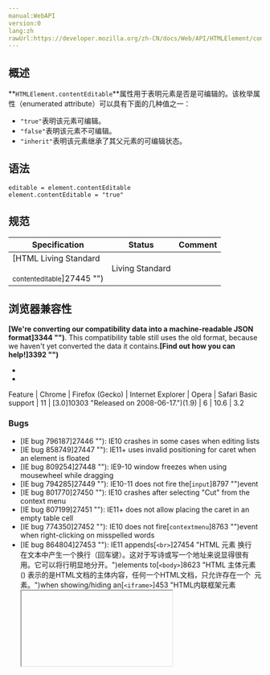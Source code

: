 ```yaml
---
manual:WebAPI
version:0
lang:zh
rawUrl:https://developer.mozilla.org/zh-CN/docs/Web/API/HTMLElement/contentEditable
---
```







## 概述<a name="Summary"></a>


**`HTMLElement.contentEditable`**属性用于表明元素是否是可编辑的。该枚举属性（enumerated attribute）可以具有下面的几种值之一：


* `"true"`表明该元素可编辑。
* `"false"`表明该元素不可编辑。
* `"inherit"`表明该元素继承了其父元素的可编辑状态。

## 语法<a name="Syntax"></a>

```
editable = element.contentEditable
element.contentEditable = "true"

```

## 规范<a name="Notes"></a>

Specification | Status | Comment 
 ---  |  ---  |  ---  | 
[HTML Living Standard<br></br><small>contenteditable</small>]27445 "") | Living Standard | <br></br> 


## 浏览器兼容性<a name="浏览器兼容性"></a>


**[We&#39;re converting our compatibility data into a machine-readable JSON format]3344 "")**. This compatibility table still uses the old format, because we haven&#39;t yet converted the data it contains.**[Find out how you can help!]3392 "")**


* 
* 

Feature | Chrome | Firefox (Gecko) | Internet Explorer | Opera | Safari 
Basic support | 11 | [3.0]10303 "Released on 2008-06-17.")(1.9) | 6 | 10.6 | 3.2 





### Bugs<a name="Bugs"></a>

* [IE bug 796187]27446 ""): IE10 crashes in some cases when editing lists
* [IE bug 858749]27447 ""): IE11+ uses invalid positioning for caret when an element is floated
* [IE bug 809254]27448 ""): IE9-10 window freezes when using mousewheel while dragging
* [IE bug 794285]27449 ""): IE10-11 does not fire the[`input`]8797 "")event
* [IE bug 801770]27450 ""): IE10 crashes after selecting &quot;Cut&quot; from the context menu
* [IE bug 807199]27451 ""): IE11+ does not allow placing the caret in an empty table cell
* [IE bug 774350]27452 ""): IE10 does not fire[`contextmenu`]8763 "")event when right-clicking on misspelled words
* [IE bug 864804]27453 ""): IE11 appends[`<br>`]27454 "HTML 元素 换行 <br> 在文本中产生一个换行（回车键）。这对于写诗或写一个地址来说显得很有用。它可以将行明显地分开。")elements to[`<body>`]8623 "HTML 主体元素 (<body>) 表示的是HTML文档的主体内容，任何一个HTML文档，只允许存在一个 <body> 元素。")when showing/hiding an[`<iframe>`]453 "HTML内联框架元素 <iframe> 表示嵌套的浏览上下文，有效地将另一个HTML页面嵌入到当前页面中。在HTML 4.01中，文档可能包含头部和正文，或头部和框架集，但不能包含正文和框架集。但是，<iframe>可以在正常的文档主体中使用。每个浏览上下文都有自己的会话历史记录和活动文档。包含嵌入内容的浏览上下文称为父浏览上下文。顶级浏览上下文（没有父级）通常是浏览器窗口。")with contenteditable document inside
* [IE bug 907422]27455 ""): IE11 does not allow disabling resize handles for images/inputs

## 相关链接<a name="相关链接"></a>

* [`HTMLElement.isContentEditable`]12323 "HTMLElement.isContentEditable 只读属性返回一个布尔值：如果当前元素的内容为可编辑状态，则返回 true，否则返回 false。")
* 全局属性[contenteditable]27456 "")
* [Why ContentEditable is Terrible, Or: How the Medium Editor Works]27457 "")







## 文档标签和贡献者
**此页面的贡献者：**[AlexChao]3728 ""),[teoli]160 ""),[AshfaqHossain]4944 ""),[ziyunfei]61 "")
**最后编辑者:**[AlexChao]3728 ""),<time>Jun 27, 2015, 8:45:58 AM</time>


